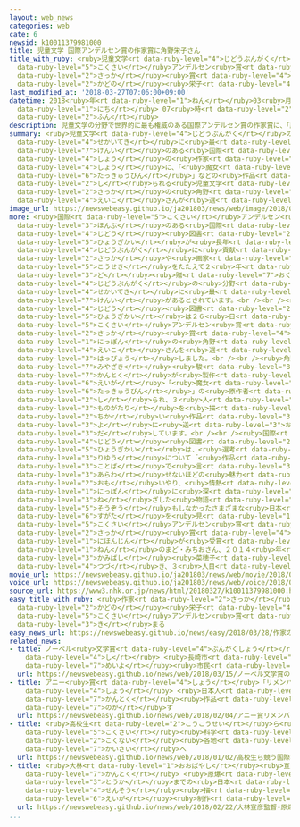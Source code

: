 ```yaml
---
layout: web_news
categories: web
cate: 6
newsid: k10011379981000
title: 児童文学 国際アンデルセン賞の作家賞に角野栄子さん
title_with_ruby: <ruby>児童文学<rt data-ruby-level="4">じどうぶんがく</rt></ruby> <ruby>国際<rt
  data-ruby-level="5">こくさい</rt></ruby>アンデルセン<ruby>賞<rt data-ruby-level="4">しょう</rt></ruby>の<ruby>作家<rt
  data-ruby-level="2">さっか</rt></ruby><ruby>賞<rt data-ruby-level="4">しょう</rt></ruby>に<ruby>角野<rt
  data-ruby-level="2">かどの</rt></ruby><ruby>栄子<rt data-ruby-level="4">えいこ</rt></ruby>さん
last_modified_at: '2018-03-27T07:06:00+09:00'
datetime: 2018<ruby>年<rt data-ruby-level="1">ねん</rt></ruby>03<ruby>月<rt data-ruby-level="1">がつ</rt></ruby>27<ruby>日<rt
  data-ruby-level="1">にち</rt></ruby> 07<ruby>時<rt data-ruby-level="2">じ</rt></ruby>06<ruby>分<rt
  data-ruby-level="2">ふん</rt></ruby>
description: 児童文学の分野で世界的に最も権威のある国際アンデルセン賞の作家賞に、「魔女の宅急便」などの作品で知られる児童文学作家の角野栄子さんが選ばれました。
summary: <ruby>児童文学<rt data-ruby-level="4">じどうぶんがく</rt></ruby>の<ruby>分野<rt data-ruby-level="2">ぶんや</rt></ruby>で<ruby>世界的<rt
  data-ruby-level="4">せかいてき</rt></ruby>に<ruby>最<rt data-ruby-level="4">もっと</rt></ruby>も<ruby>権威<rt
  data-ruby-level="7">けんい</rt></ruby>のある<ruby>国際<rt data-ruby-level="5">こくさい</rt></ruby>アンデルセン<ruby>賞<rt
  data-ruby-level="4">しょう</rt></ruby>の<ruby>作家<rt data-ruby-level="2">さっか</rt></ruby><ruby>賞<rt
  data-ruby-level="4">しょう</rt></ruby>に、「<ruby>魔女<rt data-ruby-level="7">まじょ</rt></ruby>の<ruby>宅急便<rt
  data-ruby-level="6">たっきゅうびん</rt></ruby>」などの<ruby>作品<rt data-ruby-level="3">さくひん</rt></ruby>で<ruby>知<rt
  data-ruby-level="2">し</rt></ruby>られる<ruby>児童文学<rt data-ruby-level="4">じどうぶんがく</rt></ruby><ruby>作家<rt
  data-ruby-level="2">さっか</rt></ruby>の<ruby>角野<rt data-ruby-level="2">かどの</rt></ruby><ruby>栄子<rt
  data-ruby-level="4">えいこ</rt></ruby>さんが<ruby>選<rt data-ruby-level="4">えら</rt></ruby>ばれました。
image_url: https://newswebeasy.github.io/ja201803/news/web/image/2018/03/27/K10011379981_1803270814_1803270826_01_02.jpg
more: <ruby>国際<rt data-ruby-level="5">こくさい</rt></ruby>アンデルセン<ruby>賞<rt data-ruby-level="4">しょう</rt></ruby>は、スイスに<ruby>本部<rt
  data-ruby-level="3">ほんぶ</rt></ruby>のある<ruby>国際<rt data-ruby-level="5">こくさい</rt></ruby><ruby>児童<rt
  data-ruby-level="4">じどう</rt></ruby><ruby>図書<rt data-ruby-level="2">としょ</rt></ruby><ruby>評議会<rt
  data-ruby-level="5">ひょうぎかい</rt></ruby>が<ruby>長年<rt data-ruby-level="2">ながねん</rt></ruby>、<ruby>児童文学<rt
  data-ruby-level="4">じどうぶんがく</rt></ruby>に<ruby>貢献<rt data-ruby-level="7">こうけん</rt></ruby>してきた<ruby>作家<rt
  data-ruby-level="2">さっか</rt></ruby>や<ruby>画家<rt data-ruby-level="2">がか</rt></ruby>の<ruby>功績<rt
  data-ruby-level="5">こうせき</rt></ruby>をたたえて２<ruby>年<rt data-ruby-level="3">ねん</rt></ruby>に１<ruby>度<rt
  data-ruby-level="3">ど</rt></ruby><ruby>贈<rt data-ruby-level="7">おく</rt></ruby>っているもので、<ruby>児童文学<rt
  data-ruby-level="4">じどうぶんがく</rt></ruby>の<ruby>分野<rt data-ruby-level="2">ぶんや</rt></ruby>で<ruby>世界的<rt
  data-ruby-level="4">せかいてき</rt></ruby>に<ruby>最<rt data-ruby-level="4">もっと</rt></ruby>も<ruby>権威<rt
  data-ruby-level="7">けんい</rt></ruby>があるとされています。<br /><br /><ruby>国際<rt data-ruby-level="5">こくさい</rt></ruby><ruby>児童<rt
  data-ruby-level="4">じどう</rt></ruby><ruby>図書<rt data-ruby-level="2">としょ</rt></ruby><ruby>評議会<rt
  data-ruby-level="5">ひょうぎかい</rt></ruby>は２６<ruby>日<rt data-ruby-level="1">にち</rt></ruby>、ことしの<ruby>国際<rt
  data-ruby-level="5">こくさい</rt></ruby>アンデルセン<ruby>賞<rt data-ruby-level="4">しょう</rt></ruby>の<ruby>作家<rt
  data-ruby-level="2">さっか</rt></ruby><ruby>賞<rt data-ruby-level="4">しょう</rt></ruby>に<ruby>日本<rt
  data-ruby-level="1">にっぽん</rt></ruby>の<ruby>角野<rt data-ruby-level="2">かどの</rt></ruby><ruby>栄子<rt
  data-ruby-level="4">えいこ</rt></ruby>さんを<ruby>選<rt data-ruby-level="4">えら</rt></ruby>んだと<ruby>発表<rt
  data-ruby-level="3">はっぴょう</rt></ruby>しました。<br /><br /><ruby>角野<rt data-ruby-level="2">かどの</rt></ruby>さんは<ruby>宮崎<rt
  data-ruby-level="7">みやざき</rt></ruby><ruby>駿<rt data-ruby-level="8">はやお</rt></ruby><ruby>監督<rt
  data-ruby-level="7">かんとく</rt></ruby>が<ruby>製作<rt data-ruby-level="5">せいさく</rt></ruby>したアニメ<ruby>映画<rt
  data-ruby-level="6">えいが</rt></ruby>「<ruby>魔女<rt data-ruby-level="7">まじょ</rt></ruby>の<ruby>宅急便<rt
  data-ruby-level="6">たっきゅうびん</rt></ruby>」の<ruby>原作者<rt data-ruby-level="3">げんさくしゃ</rt></ruby>として<ruby>知<rt
  data-ruby-level="2">し</rt></ruby>られ、３<ruby>人<rt data-ruby-level="1">にん</rt></ruby>のおばけの<ruby>物語<rt
  data-ruby-level="3">ものがたり</rt></ruby>を<ruby>描<rt data-ruby-level="7">えが</rt></ruby>いた「ちいさなおばけアッチ・コッチ・ソッチ」のシリーズなど、これまでに２００<ruby>近<rt
  data-ruby-level="2">ちか</rt></ruby>い<ruby>作品<rt data-ruby-level="3">さくひん</rt></ruby>を<ruby>世<rt
  data-ruby-level="3">よ</rt></ruby>に<ruby>送<rt data-ruby-level="3">おく</rt></ruby>り<ruby>出<rt
  data-ruby-level="3">だ</rt></ruby>しています。<br /><br /><ruby>国際<rt data-ruby-level="5">こくさい</rt></ruby><ruby>児童<rt
  data-ruby-level="4">じどう</rt></ruby><ruby>図書<rt data-ruby-level="2">としょ</rt></ruby><ruby>評議会<rt
  data-ruby-level="5">ひょうぎかい</rt></ruby>は、<ruby>選考<rt data-ruby-level="4">せんこう</rt></ruby><ruby>理由<rt
  data-ruby-level="3">りゆう</rt></ruby>について「<ruby>作品<rt data-ruby-level="3">さくひん</rt></ruby>に、<ruby>言葉<rt
  data-ruby-level="3">ことば</rt></ruby>で<ruby>言<rt data-ruby-level="3">い</rt></ruby>い<ruby>表<rt
  data-ruby-level="3">あらわ</rt></ruby>せないほどの<ruby>魅力<rt data-ruby-level="7">みりょく</rt></ruby>や<ruby>思<rt
  data-ruby-level="2">おも</rt></ruby>いやり、<ruby>情熱<rt data-ruby-level="5">じょうねつ</rt></ruby>がある。<ruby>日本<rt
  data-ruby-level="1">にっぽん</rt></ruby>に<ruby>深<rt data-ruby-level="3">ふか</rt></ruby>く<ruby>根<rt
  data-ruby-level="3">ね</rt></ruby>ざした<ruby>物語<rt data-ruby-level="3">ものがたり</rt></ruby>は、<ruby>想像<rt
  data-ruby-level="5">そうぞう</rt></ruby>もしなかったさまざまな<ruby>日本<rt data-ruby-level="1">にっぽん</rt></ruby>の<ruby>姿<rt
  data-ruby-level="6">すがた</rt></ruby>を<ruby>見<rt data-ruby-level="1">み</rt></ruby>せてくれる」としています。<ruby>国際<rt
  data-ruby-level="5">こくさい</rt></ruby>アンデルセン<ruby>賞<rt data-ruby-level="4">しょう</rt></ruby>の<ruby>作家<rt
  data-ruby-level="2">さっか</rt></ruby><ruby>賞<rt data-ruby-level="4">しょう</rt></ruby>を<ruby>日本人<rt
  data-ruby-level="1">にほんじん</rt></ruby>が<ruby>受賞<rt data-ruby-level="4">じゅしょう</rt></ruby>するのは、１９９４<ruby>年<rt
  data-ruby-level="1">ねん</rt></ruby>のまど・みちおさん、２０１４<ruby>年<rt data-ruby-level="1">ねん</rt></ruby>の<ruby>上橋<rt
  data-ruby-level="3">かみばし</rt></ruby><ruby>菜穂子<rt data-ruby-level="8">なおこ</rt></ruby>さんに<ruby>続<rt
  data-ruby-level="4">つづ</rt></ruby>き、３<ruby>人目<rt data-ruby-level="1">にんめ</rt></ruby>です。
movie_url: https://newswebeasy.github.io/ja201803/news/web/movie/2018/03/27/k10011379981_201803270905_201803270908.mp4
voice_url: https://newswebeasy.github.io/ja201803/news/web/voice/2018/03/27/k10011379981_201803270905_201803270908.mp3
source_url: https://www3.nhk.or.jp/news/html/20180327/k10011379981000.html
easy_title_with_ruby: <ruby>作家<rt data-ruby-level="2">さっか</rt></ruby>の<ruby>角野<rt
  data-ruby-level="2">かどの</rt></ruby><ruby>栄子<rt data-ruby-level="4">えいこ</rt></ruby>さんが「<ruby>国際<rt
  data-ruby-level="5">こくさい</rt></ruby>アンデルセン<ruby>賞<rt data-ruby-level="4">しょう</rt></ruby>」に<ruby>決<rt
  data-ruby-level="3">き</rt></ruby>まる
easy_news_url: https://newswebeasy.github.io/news/easy/2018/03/28/作家の角野栄子さんが国際アンデルセン賞に決まる
related_news:
- title: ノーベル<ruby>文学賞<rt data-ruby-level="4">ぶんがくしょう</rt></ruby>のカズオ・イシグロ<ruby>氏<rt
    data-ruby-level="4">し</rt></ruby> <ruby>長崎市<rt data-ruby-level="7">ながさきし</rt></ruby><ruby>名誉<rt
    data-ruby-level="7">めいよ</rt></ruby><ruby>市民<rt data-ruby-level="4">しみん</rt></ruby>に
  url: https://newswebeasy.github.io/news/web/2018/03/15/ノーベル文学賞のカズオイシグロ氏-長崎市名誉市民に
- title: アニー<ruby>賞<rt data-ruby-level="4">しょう</rt></ruby>「リメンバー・ミー」が<ruby>最多<rt data-ruby-level="4">さいた</rt></ruby>11<ruby>賞<rt
    data-ruby-level="4">しょう</rt></ruby> <ruby>日本人<rt data-ruby-level="1">にほんじん</rt></ruby><ruby>監督<rt
    data-ruby-level="7">かんとく</rt></ruby><ruby>作品<rt data-ruby-level="3">さくひん</rt></ruby>は<ruby>逃<rt
    data-ruby-level="7">のが</rt></ruby>す
  url: https://newswebeasy.github.io/news/web/2018/02/04/アニー賞リメンバーミーが最多11賞-日本人監督作品は逃す
- title: <ruby>高校生<rt data-ruby-level="2">こうこうせい</rt></ruby>ら<ruby>競<rt data-ruby-level="7">きそ</rt></ruby>う「<ruby>国際<rt
    data-ruby-level="5">こくさい</rt></ruby><ruby>科学<rt data-ruby-level="2">かがく</rt></ruby>オリンピック」<ruby>国内<rt
    data-ruby-level="2">こくない</rt></ruby><ruby>各地<rt data-ruby-level="4">かくち</rt></ruby>で<ruby>開催<rt
    data-ruby-level="7">かいさい</rt></ruby>へ
  url: https://newswebeasy.github.io/news/web/2018/01/02/高校生ら競う国際科学オリンピック国内各地で開催へ
- title: <ruby>大林<rt data-ruby-level="1">おおばやし</rt></ruby><ruby>宣彦<rt data-ruby-level="8">のぶひこ</rt></ruby><ruby>監督<rt
    data-ruby-level="7">かんとく</rt></ruby> <ruby>原爆<rt data-ruby-level="7">げんばく</rt></ruby><ruby>投下<rt
    data-ruby-level="3">とうか</rt></ruby>までの<ruby>日本<rt data-ruby-level="1">にっぽん</rt></ruby>の<ruby>戦争<rt
    data-ruby-level="4">せんそう</rt></ruby><ruby>描<rt data-ruby-level="7">えが</rt></ruby>く<ruby>映画<rt
    data-ruby-level="6">えいが</rt></ruby><ruby>制作<rt data-ruby-level="5">せいさく</rt></ruby>へ
  url: https://newswebeasy.github.io/news/web/2018/02/22/大林宣彦監督-原爆投下までの日本の戦争描く映画制作へ
...
```

